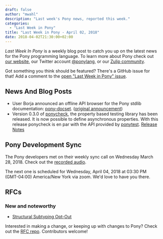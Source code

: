 ```yaml
---
draft: false
author: "mwahl"
description: "Last week's Pony news, reported this week."
categories:
  - "Last Week in Pony"
title: "Last Week in Pony - April 02, 2018"
date: 2018-04-02T21:30:00+02:00
---
```

_Last Week In Pony_ is a weekly blog post to catch you up on the latest news for the Pony programming language. To learn more about Pony check out [our website](https://ponylang.io), our Twitter account [@ponylang](https://twitter.com/ponylang), or our [Zulip community](https://ponylang.zulipchat.com).

Got something you think should be featured? There's a GitHub issue for that! Add a comment to the [open "Last Week in Pony" issue](https://github.com/ponylang/ponylang.github.io/issues?q=is%3Aissue+is%3Aopen+label%3Alast-week-in-pony).
<!-- more -->

## News And Blog Posts

* User Borja announced an offline API browser for the Pony stdlib documentation: [pony-docset](https://github.com/ergl/pony-docset). ([original announcement](https://pony.groups.io/g/user/message/1619))
* Version 0.3.0 of [ponycheck](https://github.com/mfelsche/ponycheck), the property based testing library has been released. It is now possible to define asynchronous properties. With this release ponycheck is en par with the API provided by [ponytest](https://stdlib.ponylang.io/ponytest--index). [Release Notes](https://github.com/mfelsche/ponycheck/releases/tag/0.3.0)

## Pony Development Sync

The Pony developers met on their weekly sync call on Wednesday March 28, 2018. Check out the [recorded audio](https://sync-recordings.ponylang.io/r/2018_03_28.m4a).

The next one is scheduled for Wednesday, April 04, 2018 at 03:30 PM (GMT-04:00) America/New York via zoom. We'd love to have you there.

## RFCs

### New and noteworthy

* [Structural Subtyping Opt-Out](https://github.com/Praetonus/rfcs/blob/structural-subtyping-opt-out/text/0000-structural-subtyping-opt-out.md)

Interested in making a change, or keeping up with changes to Pony? Check out the [RFC repo](https://github.com/ponylang/rfcs). Contributors welcome!
